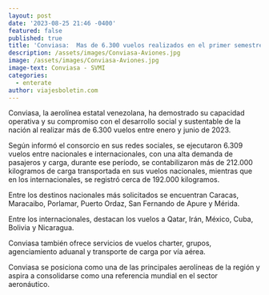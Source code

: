 ```yaml
---
layout: post
date: '2023-08-25 21:46 -0400'
featured: false
published: true
title: 'Conviasa:  Mas de 6.300 vuelos realizados en el primer semestre del año'
description: /assets/images/Conviasa-Aviones.jpg
image: /assets/images/Conviasa-Aviones.jpg
image-text: Conviasa - SVMI
categories:
  - enterate
author: viajesboletin.com
---
```

Conviasa, la aerolínea estatal venezolana, ha demostrado su capacidad operativa y su compromiso con el desarrollo social y sustentable de la nación al realizar más de 6.300 vuelos entre enero y junio de 2023.

Según informó el consorcio en sus redes sociales, se ejecutaron 6.309 vuelos entre nacionales e internacionales, con una alta demanda de pasajeros y carga, durante ese período, se contabilizaron más de 212.000 kilogramos de carga transportada en sus vuelos nacionales, mientras que en los internacionales, se registró cerca de 192.000 kilogramos.

Entre los destinos nacionales más solicitados se encuentran Caracas, Maracaibo, Porlamar, Puerto Ordaz, San Fernando de Apure y Mérida.

Entre los internacionales, destacan los vuelos a Qatar, Irán, México, Cuba, Bolivia y Nicaragua.

Conviasa también ofrece servicios de vuelos charter, grupos, agenciamiento aduanal y transporte de carga por vía aérea.

Conviasa se posiciona como una de las principales aerolíneas de la región y aspira a consolidarse como una referencia mundial en el sector aeronáutico.